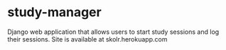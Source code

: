 # study-manager

Django web application that allows users to start study sessions and log their sessions. Site is available at skolr.herokuapp.com
